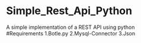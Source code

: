 # Simple_Rest_Api_Python
A simple implementation of a REST API using python\
#Requirements
	1.Botle.py
	2.Mysql-Connector
	3.Json
